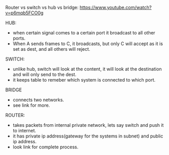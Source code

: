 Router vs switch vs hub vs bridge:
https://www.youtube.com/watch?v=p6mqb5FCO0g

HUB:
- when certain signal comes to a certain port it broadcast to all other ports.
- When A sends frames to C, it broadcasts, but only C will accept as it is set as dest, and all others will reject.

SWITCH:
- unlike hub, switch will look at the content, it will look at the destination and will only send to the dest.
- it keeps table to remeber which system is connected to which port.

BRIDGE
- connects two networks.
- see link for more.

ROUTER:
- takes packets from internal private network, lets say switch and push it to internet.
- it has private ip address(gateway for the systems in subnet) and public ip address.
- look link for complete process.